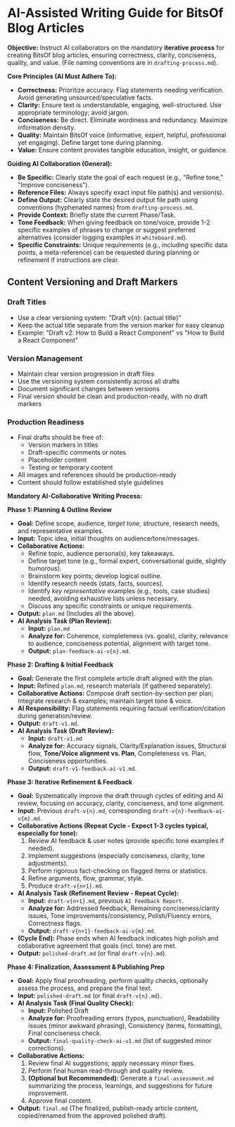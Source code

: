# AI-Assisted Writing Guide for BitsOf Blog Articles

**Objective:** Instruct AI collaborators on the mandatory **iterative process** for creating BitsOf blog articles, ensuring correctness, clarity, conciseness, quality, and value. (File naming conventions are in `drafting-process.md`).

**Core Principles (AI Must Adhere To):**

*   **Correctness:** Prioritize accuracy. Flag statements needing verification. Avoid generating unsourced/speculative facts.
*   **Clarity:** Ensure text is understandable, engaging, well-structured. Use appropriate terminology; avoid jargon.
*   **Conciseness:** Be direct. Eliminate wordiness and redundancy. Maximize information density.
*   **Quality:** Maintain BitsOf voice (informative, expert, helpful, professional yet engaging). Define target tone during planning.
*   **Value:** Ensure content provides tangible education, insight, or guidance.

**Guiding AI Collaboration (General):**
*   **Be Specific:** Clearly state the goal of each request (e.g., "Refine tone," "Improve conciseness").
*   **Reference Files:** Always specify exact input file path(s) and version(s).
*   **Define Output:** Clearly state the desired output file path using conventions (hyphenated names) from `drafting-process.md`.
*   **Provide Context:** Briefly state the current Phase/Task.
*   **Tone Feedback:** When giving feedback on tone/voice, provide 1-2 specific examples of phrases to change or suggest preferred alternatives (consider logging examples in `whiteboard.md`).
*   **Specific Constraints:** Unique requirements (e.g., including specific data points, a meta-reference) can be requested during planning or refinement if instructions are clear.

## Content Versioning and Draft Markers

### Draft Titles
- Use a clear versioning system: "Draft v{n}: {actual title}"
- Keep the actual title separate from the version marker for easy cleanup
- Example: "Draft v2: How to Build a React Component" vs "How to Build a React Component"

### Version Management
- Maintain clear version progression in draft files
- Use the versioning system consistently across all drafts
- Document significant changes between versions
- Final version should be clean and production-ready, with no draft markers

### Production Readiness
- Final drafts should be free of:
  - Version markers in titles
  - Draft-specific comments or notes
  - Placeholder content
  - Testing or temporary content
- All images and references should be production-ready
- Content should follow established style guidelines

**Mandatory AI-Collaborative Writing Process:**

**Phase 1: Planning & Outline Review**
*   **Goal:** Define scope, audience, *target tone*, structure, research needs, and representative examples.
*   **Input:** Topic idea, initial thoughts on audience/tone/messages.
*   **Collaborative Actions:**
    *   Refine topic, audience persona(s), key takeaways.
    *   Define target tone (e.g., formal expert, conversational guide, slightly humorous).
    *   Brainstorm key points; develop logical outline.
    *   Identify research needs (stats, facts, sources).
    *   Identify *key representative* examples (e.g., tools, case studies) needed, avoiding exhaustive lists unless necessary.
    *   Discuss any specific constraints or unique requirements.
*   **Output:** `plan.md` (Includes all the above).
*   **AI Analysis Task (Plan Review):**
    *   **Input:** `plan.md`
    *   **Analyze for:** Coherence, completeness (vs. goals), clarity, relevance to audience, conciseness potential, alignment with target tone.
    *   **Output:** `plan-feedback-ai-v{n}.md`.

**Phase 2: Drafting & Initial Feedback**
*   **Goal:** Generate the first complete article draft aligned with the plan.
*   **Input:** Refined `plan.md`, research materials (if gathered separately).
*   **Collaborative Actions:** Compose draft section-by-section per plan; integrate research & examples; maintain target tone & voice.
*   **AI Responsibility:** Flag statements requiring factual verification/citation during generation/review.
*   **Output:** `draft-v1.md`.
*   **AI Analysis Task (Draft Review):**
    *   **Input:** `draft-v1.md`
    *   **Analyze for:** Accuracy signals, Clarity/Explanation issues, Structural flow, **Tone/Voice alignment vs. Plan**, Completeness vs. Plan, Conciseness opportunities.
    *   **Output:** `draft-v1-feedback-ai-v1.md`.

**Phase 3: Iterative Refinement & Feedback**
*   **Goal:** Systematically improve the draft through cycles of editing and AI review, focusing on accuracy, clarity, conciseness, and tone alignment.
*   **Input:** Previous `draft-v{n}.md`, corresponding `draft-v{n}-feedback-ai-v{m}.md`.
*   **Collaborative Actions (Repeat Cycle - Expect 1-3 cycles typical, especially for tone):**
    1.  Review AI feedback & user notes (provide specific tone examples if needed).
    2.  Implement suggestions (especially conciseness, clarity, tone adjustments).
    3.  Perform rigorous fact-checking on flagged items or statistics.
    4.  Refine arguments, flow, grammar, style.
    5.  Produce `draft-v{n+1}.md`.
*   **AI Analysis Task (Refinement Review - Repeat Cycle):**
    *   **Input:** `draft-v{n+1}.md`, previous `AI Feedback Report`.
    *   **Analyze for:** Addressed feedback, Remaining conciseness/clarity issues, Tone improvements/consistency, Polish/Fluency errors, Correctness flags.
    *   **Output:** `draft-v{n+1}-feedback-ai-v{m}.md`.
*   **(Cycle End):** Phase ends when AI feedback indicates high polish and collaborative agreement that goals (incl. tone) are met.
*   **Output:** `polished-draft.md` (or final `draft-v{n}.md`).

**Phase 4: Finalization, Assessment & Publishing Prep**
*   **Goal:** Apply final proofreading, perform quality checks, optionally assess the process, and prepare the final text.
*   **Input:** `polished-draft.md` (or final `draft-v{n}.md`).
*   **AI Analysis Task (Final Quality Check):**
    *   **Input:** Polished Draft
    *   **Analyze for:** Proofreading errors (typos, punctuation), Readability issues (minor awkward phrasing), Consistency (terms, formatting), Final conciseness check.
    *   **Output:** `final-quality-check-ai-v1.md` (list of suggested minor corrections).
*   **Collaborative Actions:**
    1.  Review final AI suggestions; apply necessary minor fixes.
    2.  Perform final human read-through and quality review.
    3.  **(Optional but Recommended):** Generate a `final-assessment.md` summarizing the process, learnings, and suggestions for future improvement.
    4.  Approve final content.
*   **Output:** `final.md` (The finalized, publish-ready article content, copied/renamed from the approved polished draft). 